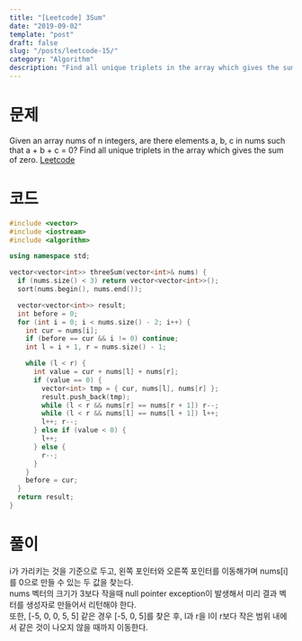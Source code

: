 ```yaml
---
title: "[Leetcode] 3Sum"
date: "2019-09-02"
template: "post"
draft: false
slug: "/posts/leetcode-15/"
category: "Algorithm"
description: "Find all unique triplets in the array which gives the sum of zero."
---
```


# 문제

Given an array nums of n integers, are there elements a, b, c in nums such that a + b + c = 0? Find all unique triplets in the array which gives the sum of zero. [Leetcode](https://leetcode.com/problems/3sum/)

# 코드

```c++
#include <vector>
#include <iostream>
#include <algorithm>

using namespace std;

vector<vector<int>> threeSum(vector<int>& nums) {
  if (nums.size() < 3) return vector<vector<int>>();
  sort(nums.begin(), nums.end());

  vector<vector<int>> result;
  int before = 0;
  for (int i = 0; i < nums.size() - 2; i++) {
    int cur = nums[i];
    if (before == cur && i != 0) continue;
    int l = i + 1, r = nums.size() - 1;

    while (l < r) {
      int value = cur + nums[l] + nums[r];
      if (value == 0) {
        vector<int> tmp = { cur, nums[l], nums[r] };
        result.push_back(tmp);
        while (l < r && nums[r] == nums[r + 1]) r--;
        while (l < r && nums[l] == nums[l + 1]) l++;
        l++; r--;
      } else if (value < 0) {
        l++;
      } else {
        r--;
      }
    }
    before = cur;
  }
  return result;
}
```

# 풀이

i가 가리키는 것을 기준으로 두고, 왼쪽 포인터와 오른쪽 포인터를 이동해가며 nums[i]를 0으로 만들 수 있는 두 값을 찾는다.  
nums 벡터의 크기가 3보다 작을때 null pointer exception이 발생해서 미리 결과 벡터를 생성자로 만들어서 리턴해야 한다.  
또한, [-5, 0, 0, 5, 5] 같은 경우 [-5, 0, 5]를 찾은 후, l과 r을 l이 r보다 작은 범위 내에서
같은 것이 나오지 않을 때까지 이동한다.
